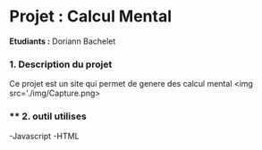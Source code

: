 # **Projet : Calcul Mental**

**Etudiants :** Doriann Bachelet

### **1. Description du projet**

Ce projet est un site qui permet de genere des calcul mental
<img src='./img/Capture.png>

### ** 2. outil utilises
-Javascript
-HTML
